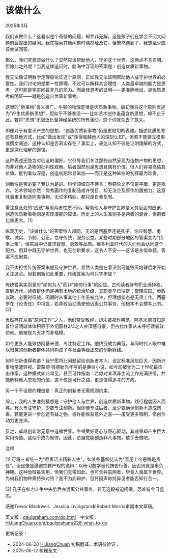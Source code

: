 


# 该做什么

2025年3月

我们该做什么？这看似是个奇怪的问题，却并非无解。这是孩子们在学会不问大问题前会提出的疑问。我在探索其他问题时偶然触及它，但既然遇到了，我想至少应该尝试回答。

那么，我们究竟该做什么？显然应该帮助他人，守护这个世界。这两点不言自明。但除此之外呢？当我这样追问时，脑海中浮现的答案是：创造优质新事物。

我无法像证明数学定理般论证这个原则，正如我无法证明帮助他人或守护世界的必要性。我们讨论的是第一性原理。不过可以解释其合理性：人类最卓越的能力是思考，这可能是宇宙间最非凡的能力。而最佳思考的证明——更准确地说，是优质思考的明证——就是创造出优质新事物。

这里的"新事物"含义极广。牛顿的物理定律是优质新事物。最初我将这个原则表述为"产生优质新思想"，但似乎不够普适——比如艺术创作虽蕴含新思想，却不止于此。若将"思想"无限泛化至神经系统的所有活动，这个词就失去了意义。

即便对于有意识产生的思想，"创造优质新事物"仍是更贴切的表述。描述优质思考还有其他方式，比如"做出发现"或"获得超越他人的深刻认知"。但若不能建立模型或撰文阐述，这种认知是否真实存在？事实上，表达认知不仅是证明理解的方式，更是深化理解的途径。

这种表述还隐含对创造的偏好。它引导我们关注那些自然呈现为造物产物的思想，而非对他人造物的批判性观察。后者固然也是思想且偶有价值，但人们容易高估其价值。批判看似深邃，创造初期常显笨拙——而正是这种笨拙的初探最为珍贵。

创新性是否必要？我认为是的。科学领域自不待言：剽窃论文不仅是平庸，更是欺诈。艺术领域亦然：优秀画作的复制品或许悦目，却无法企及原作的震撼力。这意味着重复制造同类事物，无论多精妙，都只是自我复制。

需注意此处的"应该"与前两者性质不同。帮助他人与守护世界是义务层面的应该，创造优质新事物则是实现潜能的应该。历史上的人生准则多是两者的混合，但前者比重更大。[1]

纵观历史，"该做什么"的答案惊人趋同，无论是西塞罗还是孔子。你应智慧、勇敢、诚实、节制、公正，恪守传统，服务公益。某些时期部分地区的答案变为"侍奉上帝"，但实践中仍要求智慧、勇敢等品质。维多利亚时代的人们也会认同这个配方。但其中既无守护世界，也无创新要求，这令人不安——这该是永恒命题，答案不应剧变。

我不太担忧传统答案未提及守护世界。显然人类是在意识到可能毁灭地球后才开始关注这点。但若创新如此重要，传统答案为何只字未提？

传统答案实则是对"如何为人"而非"如何行事"的回应。古代读者鲜有职业选择权。直到近代，读者群体仍是拥有土地的统治阶级，其职责早已注定：管理庄园、参政议政、必要时征战。闲暇时从事其他工作虽被允许，但理想状态是无须工作。西塞罗在《论责任》中坦言，若非政治动荡使他远离公共事务，他根本不会撰写此书。[2]

当然存在从事"原创工作"之人，他们常受敬仰，却未被视作典范。阿基米德自知是首位证明球体体积等于外切圆柱2/3之人并深感自豪，但古代作家从未呼吁读者效仿他。他被视为天才而非楷模。

如今更多人能效仿阿基米德，专注特定工作。他终究成为典范，与同时代人眼中难以归类的创新者群体共同构成了与社会等级正交的创新脉络。

何种创新值得称道？我宁愿将此问题留给创新者本人。设定标准风险巨大，因新兴事物常遭轻视。雷蒙德·钱德勒当年写的是廉价小说，如今却被誉为二十世纪最杰出作家。这种模式如此常见，甚至可作指南：若你对某项非主流工作充满热情，并能解释他人忽视的价值，这不仅是可行之路，更是值得追寻的方向。

另一个不设限的理由是：真正的创新者无需规则约束。

综上，我的人生准则猜想是：守护他人与世界，创造优质新事物。践行程度因人而异。有人专注守护，少数专注创新。但即便专注后者，至少要确保创新不造成伤害。若能更进一步创造有益之物，或许能收获意外之喜——虽受更多限制，但创作动力更充沛。

反之，卓越创新常无意中造福世界。牛顿受好奇心与野心驱动，其成果却产生巨大实用价值。这似乎成为规律。因此，若自觉能创造非凡事物，放手去做吧。

注释

[1] 可将三者统一为"尽责活出精彩人生"，如某些基督徒认为"善用上帝恩赐是责任"。但这像是逃避宗教严规的诡辩：以研习数学替代祷告行善，因否则就是辜负神赐。这种诡辩虽实用，但我们无需如此。也可合并前两者，毕竟人类属于世界。为何我们物种需特殊对待？我不为此辩护，但怀疑声称持异见者能否知行合一。

[2] 孔子在权力斗争中失势后亦远离公共事务，若无这段被迫闲暇，恐难有今日盛名。

感谢Trevor Blackwell、Jessica Livingston和Robert Morris审阅本文草稿。

英文版：[paulgraham.com/do.html](https://paulgraham.com/do.html)｜中文版：[HiJiangChuan.com/paulgraham/228-what-to-do](https://hijiangchuan.com/paulgraham/228-what-to-do)



更新记录：
- 2024-06-20 [HiJiangChuan](https://hijiangchuan.com) 初稿翻译，术语待验证；
- 2025-06-12 梳理全文
